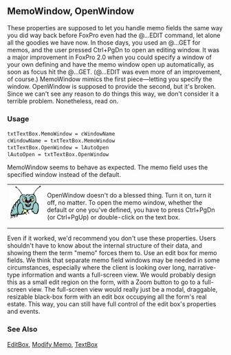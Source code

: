 ## MemoWindow, OpenWindow

These properties are supposed to let you handle memo fields the same way you did way back before FoxPro even had the @...EDIT command, let alone all the goodies we have now. In those days, you used an @...GET for memos, and the user pressed Ctrl+PgDn to open an editing window. It was a major improvement in FoxPro 2.0 when you could specify a window of your own defining and have the memo window open up automatically, as soon as focus hit the @...GET.  (@...EDIT was even more of an improvement, of course.) MemoWindow mimics the first piece&mdash;letting you specify the window. OpenWindow is supposed to provide the second, but it's broken. Since we can't see any reason to do things this way, we don't consider it a terrible problem. Nonetheless, read on.

### Usage

```foxpro
txtTextBox.MemoWindow = cWindowName
cWindowName = txtTextBox.MemoWindow
txtTextBox.OpenWindow = lAutoOpen
lAutoOpen = txtTextBox.OpenWindow
```

MemoWindow seems to behave as expected. The memo field uses the specified window instead of the default.

<table>
<tr>
  <td width="17%" valign="top">
<img width="95" height="78" src="bug.gif">
  </td>
  <td width="83%">
  <p>OpenWindow doesn't do a blessed thing. Turn it on, turn it off, no matter. To open the memo window, whether the default or one you've defined, you have to press Ctrl+PgDn (or Ctrl+PgUp) or double-click on the text box.</p>
  </td>
 </tr>
</table>

Even if it worked, we'd recommend you don't use these properties. Users shouldn't have to know about the internal structure of their data, and showing them the term "memo" forces them to. Use an edit box for memo fields. We think that separate memo field windows may be needed in some circumstances, especially where the client is looking over long, narrative-type information and wants a full-screen view. We would probably design this as a small edit region on the form, with a Zoom button to go to a full-screen view. The full-screen view would really just be a modal, draggable, resizable black-box form with an edit box occupying all the form's real estate. This way, you can still have full control of the edit box's properties and events.

### See Also

[EditBox](s4g498.md), [Modify Memo](s4g060.md), [TextBox](s4g548.md)